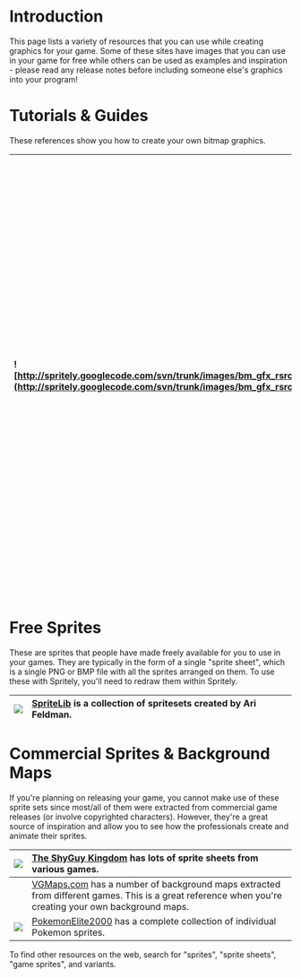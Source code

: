 # Introduction #

This page lists a variety of resources that you can use while creating graphics for your game. Some of these sites have images that you can use in your game for free while others can be used as examples and inspiration - please read any release notes before including someone else's graphics into your program!


# Tutorials & Guides #

These references show you how to create your own bitmap graphics.

| ![http://spritely.googlecode.com/svn/trunk/images/bm_gfx_rsrc/feldman_arcade_graphics.png](http://spritely.googlecode.com/svn/trunk/images/bm_gfx_rsrc/feldman_arcade_graphics.png) | Ari Feldman's **[Designing Arcade Computer Game Graphics](http://wiki.yoyogames.com/index.php?title=Ari_Feldman%27s_Book_on_Game_Graphics&oldid=934)** was published back in 2000 but is now out of print. However, you can download a complete PDF of the book (or just the relevant chapters if you wish) from the [YoYo Games Wiki](http://wiki.yoyogames.com/index.php?title=Ari_Feldman%27s_Book_on_Game_Graphics&oldid=934). Ari also created a set of free sprites - see SpriteLib below. |
|:------------------------------------------------------------------------------------------------------------------------------------------------------------------------------------|:-------------------------------------------------------------------------------------------------------------------------------------------------------------------------------------------------------------------------------------------------------------------------------------------------------------------------------------------------------------------------------------------------------------------------------------------------------------------------------------------------|


# Free Sprites #

These are sprites that people have made freely available for you to use in your games. They are typically in the form of a single "sprite sheet", which is a single PNG or BMP file with all the sprites arranged on them. To use these with Spritely, you'll need to redraw them within Spritely.

| [![](http://spritely.googlecode.com/svn/trunk/images/bm_gfx_rsrc/spritelib.png)](http://www.flyingyogi.com/fun/spritelib.html) | [SpriteLib](http://www.flyingyogi.com/fun/spritelib.html) is a collection of spritesets created by Ari Feldman. |
|:-------------------------------------------------------------------------------------------------------------------------------|:----------------------------------------------------------------------------------------------------------------|


# Commercial Sprites & Background Maps #

If you're planning on releasing your game, you cannot make use of these sprite sets since most/all of them were extracted from commercial game releases (or involve copyrighted characters). However, they're a great source of inspiration and allow you to see how the professionals create and animate their sprites.

| [![](http://spritely.googlecode.com/svn/trunk/images/bm_gfx_rsrc/shyguy_kingdom.png)](http://tsgk.captainn.net/) | [The ShyGuy Kingdom](http://tsgk.captainn.net/) has lots of sprite sheets from various games. |
|:-----------------------------------------------------------------------------------------------------------------|:----------------------------------------------------------------------------------------------|
| ![![](http://spritely.googlecode.com/svn/trunk/images/bm_gfx_rsrc/vgmaps_mvdk2_6-1.png)](http://www.vgmaps.com/Atlas/DS/MarioVsDonkeyKong2-MarchOfTheMinis-Floor6-ToadstoolCastle-Room1.png) | [VGMaps.com](http://www.vgmaps.com/) has a number of background maps extracted from different games. This is a great reference when you're creating your own background maps. |
| [![](http://spritely.googlecode.com/svn/trunk/images/bm_gfx_rsrc/pokemonelite2000.png)](http://www.pokemonelite2000.com/sprites.html) | [PokemonElite2000](http://www.pokemonelite2000.com/sprites.html) has a complete collection of individual Pokemon sprites. |


To find other resources on the web, search for "sprites", "sprite sheets", "game sprites", and variants.